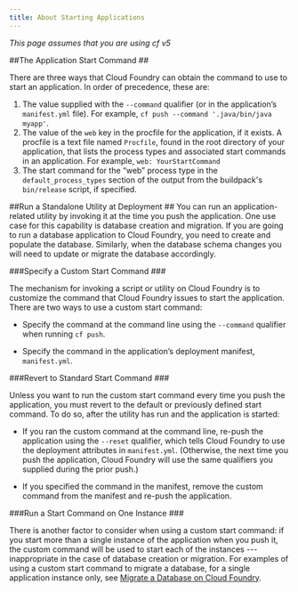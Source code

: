 ```yaml
---
title: About Starting Applications
---
```


_This page assumes that you are using cf v5_

##<a id='start-command'></a>The Application Start Command ##

There are three ways that Cloud Foundry can obtain the command to use to start an application. In order of precedence, these are:

1. The value supplied with the `--command` qualifier (or in the application’s `manifest.yml` file). For example, `cf push --command '.java/bin/java myapp'`.
1. The value of the `web` key in the procfile for the application, if it exists. A procfile is a text file named `Procfile`, found in the root directory of your application, that lists the process types and associated start commands in an application. For example, `web: YourStartCommand`
1. The start command for the “web” process type in the `default_process_types` section of the output from the buildpack's `bin/release` script, if specified.

##<a id='run-utility'></a>Run a Standalone Utility at Deployment ##
You can run an application-related utility by invoking it at the time you push the application.
One use case for this capability is database creation and migration. If you are going to run a database application to Cloud Foundry, you need to create and populate the database. Similarly, when the database schema changes you will need to update or migrate the database accordingly.

###<a id='custom-start'></a>Specify a Custom Start Command ###

The mechanism for invoking a script or utility on Cloud Foundry is to customize the command that Cloud Foundry issues to start the application. There are two ways to use a custom start command:

* Specify the command at the command line using the `--command` qualifier when running `cf push`.

* Specify the command in the application’s deployment manifest, `manifest.yml`.

###<a id='revert-start'></a>Revert to Standard Start Command ###

Unless you want to run the custom start command every time you push the application, you must revert to the default or previously defined start command. To do so, after the utility has run and the application is started:

* If you ran the custom command at the command line, re-push the application using the `--reset` qualifier, which tells Cloud Foundry to use the deployment attributes in `manifest.yml`. (Otherwise, the next time you push the application, Cloud Foundry will use the same qualifiers you supplied during the prior push.)

* If you specified the command in the manifest, remove the custom command from the manifest and re-push the application.

###<a id='single-app'></a>Run a Start Command on One Instance ###

There is another factor to consider when using a custom start command: if you start more than a single instance of the application when you push it, the custom command will be used to start each of the instances ---inappropriate in the case of database creation or migration. For examples of using a custom start command to migrate a database, for a single application instance only, see [Migrate a Database on Cloud Foundry](../services/migrate-db.html).